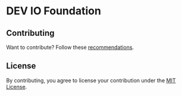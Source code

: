 # DEV IO Foundation

## Contributing

Want to contribute? Follow these [recommendations](https://github.com/deviofoundation/artwork/blob/master/.github/contributing.md).

## License

By contributing, you agree to license your contribution under the [MIT License](https://github.com/deviofoundation/artwork/blob/master/license).